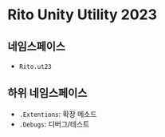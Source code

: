 # Rito Unity Utility 2023

## 네임스페이스
- `Rito.ut23`

## 하위 네임스페이스
- `.Extentions`: 확장 메소드
- `.Debugs`: 디버그/테스트